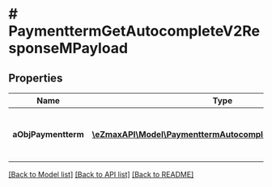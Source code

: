 # # PaymenttermGetAutocompleteV2ResponseMPayload

## Properties

Name | Type | Description | Notes
------------ | ------------- | ------------- | -------------
**aObjPaymentterm** | [**\eZmaxAPI\Model\PaymenttermAutocompleteElementResponse[]**](PaymenttermAutocompleteElementResponse.md) | An array of Paymentterm autocomplete element response. |

[[Back to Model list]](../../README.md#models) [[Back to API list]](../../README.md#endpoints) [[Back to README]](../../README.md)

